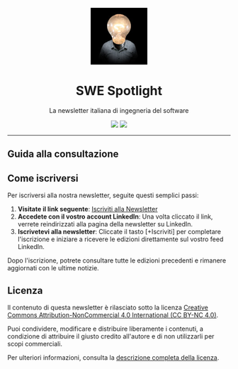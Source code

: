 <div align="center">

![SWE Spotlight](assets/images/logo.jpg)

# SWE Spotlight

La newsletter italiana di ingegneria del software

<img src="https://img.shields.io/badge/Edizione-Mensile-green">
<img src="https://img.shields.io/badge/Iscritti-458-blue">

</div>

---

## Guida alla consultazione


## Come iscriversi

Per iscriversi alla nostra newsletter, seguite questi semplici passi:

1. **Visitate il link seguente**: [Iscriviti alla Newsletter](https://www.linkedin.com/newsletters/swe-spotlight-7029058375967457280/)
2. **Accedete con il vostro account LinkedIn**: Una volta cliccato il link, verrete reindirizzati alla pagina della newsletter su LinkedIn.
3. **Iscrivetevi alla newsletter**: Cliccate il tasto [+Iscriviti] per completare l'iscrizione e iniziare a ricevere le edizioni direttamente sul vostro feed LinkedIn.

Dopo l'iscrizione, potrete consultare tutte le edizioni precedenti e rimanere aggiornati con le ultime notizie.

## Licenza

Il contenuto di questa newsletter è rilasciato sotto la licenza [Creative Commons Attribution-NonCommercial 4.0 International (CC BY-NC 4.0)](https://creativecommons.org/licenses/by-nc/4.0/).

Puoi condividere, modificare e distribuire liberamente i contenuti, a condizione di attribuire il giusto credito all'autore e di non utilizzarli per scopi commerciali.

Per ulteriori informazioni, consulta la [descrizione completa della licenza](https://creativecommons.org/licenses/by-nc/4.0/).
